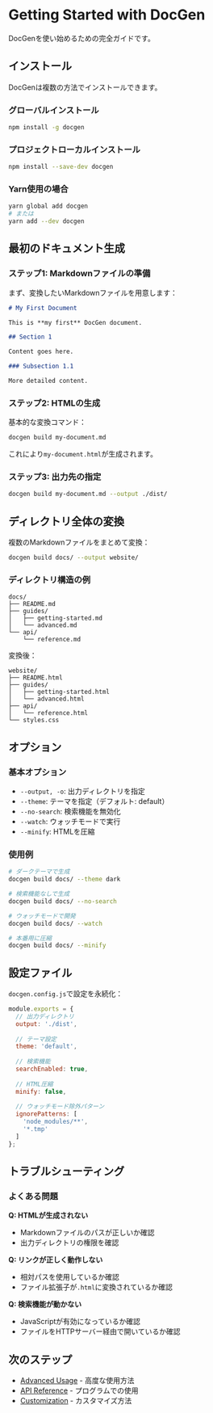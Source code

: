 # Getting Started with DocGen

DocGenを使い始めるための完全ガイドです。

## インストール

DocGenは複数の方法でインストールできます。

### グローバルインストール

```bash
npm install -g docgen
```

### プロジェクトローカルインストール

```bash
npm install --save-dev docgen
```

### Yarn使用の場合

```bash
yarn global add docgen
# または
yarn add --dev docgen
```

## 最初のドキュメント生成

### ステップ1: Markdownファイルの準備

まず、変換したいMarkdownファイルを用意します：

```markdown
# My First Document

This is **my first** DocGen document.

## Section 1

Content goes here.

### Subsection 1.1

More detailed content.
```

### ステップ2: HTMLの生成

基本的な変換コマンド：

```bash
docgen build my-document.md
```

これにより`my-document.html`が生成されます。

### ステップ3: 出力先の指定

```bash
docgen build my-document.md --output ./dist/
```

## ディレクトリ全体の変換

複数のMarkdownファイルをまとめて変換：

```bash
docgen build docs/ --output website/
```

### ディレクトリ構造の例

```
docs/
├── README.md
├── guides/
│   ├── getting-started.md
│   └── advanced.md
└── api/
    └── reference.md
```

変換後：

```
website/
├── README.html
├── guides/
│   ├── getting-started.html
│   └── advanced.html
├── api/
│   └── reference.html
└── styles.css
```

## オプション

### 基本オプション

- `--output, -o`: 出力ディレクトリを指定
- `--theme`: テーマを指定（デフォルト: default）
- `--no-search`: 検索機能を無効化
- `--watch`: ウォッチモードで実行
- `--minify`: HTMLを圧縮

### 使用例

```bash
# ダークテーマで生成
docgen build docs/ --theme dark

# 検索機能なしで生成
docgen build docs/ --no-search

# ウォッチモードで開発
docgen build docs/ --watch

# 本番用に圧縮
docgen build docs/ --minify
```

## 設定ファイル

`docgen.config.js`で設定を永続化：

```javascript
module.exports = {
  // 出力ディレクトリ
  output: './dist',
  
  // テーマ設定
  theme: 'default',
  
  // 検索機能
  searchEnabled: true,
  
  // HTML圧縮
  minify: false,
  
  // ウォッチモード除外パターン
  ignorePatterns: [
    'node_modules/**',
    '*.tmp'
  ]
};
```

## トラブルシューティング

### よくある問題

**Q: HTMLが生成されない**
- Markdownファイルのパスが正しいか確認
- 出力ディレクトリの権限を確認

**Q: リンクが正しく動作しない**
- 相対パスを使用しているか確認
- ファイル拡張子が`.html`に変換されているか確認

**Q: 検索機能が動かない**
- JavaScriptが有効になっているか確認
- ファイルをHTTPサーバー経由で開いているか確認

## 次のステップ

- [Advanced Usage](advanced-usage.html) - 高度な使用方法
- [API Reference](../api/core.html) - プログラムでの使用
- [Customization](customization.html) - カスタマイズ方法